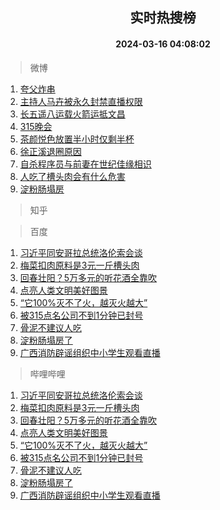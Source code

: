 <div align="center"><h2>实时热搜榜</h2><h4>2024-03-16 04:08:02</h4></div>

> 微博  

1. [夸父炸串](https://s.weibo.com/weibo?q=%E5%A4%B8%E7%88%B6%E7%82%B8%E4%B8%B2&t=31&band_rank=1&Refer=top)<br />
2. [主持人马卉被永久封禁直播权限](https://s.weibo.com/weibo?q=%23%E4%B8%BB%E6%8C%81%E4%BA%BA%E9%A9%AC%E5%8D%89%E8%A2%AB%E6%B0%B8%E4%B9%85%E5%B0%81%E7%A6%81%E7%9B%B4%E6%92%AD%E6%9D%83%E9%99%90%23&t=31&band_rank=2&Refer=top)<br />
3. [长五遥八运载火箭运抵文昌](https://s.weibo.com/weibo?q=%23%E9%95%BF%E4%BA%94%E9%81%A5%E5%85%AB%E8%BF%90%E8%BD%BD%E7%81%AB%E7%AE%AD%E8%BF%90%E6%8A%B5%E6%96%87%E6%98%8C%23&t=31&band_rank=3&Refer=top)<br />
4. [315晚会](https://s.weibo.com/weibo?q=%23315%E6%99%9A%E4%BC%9A%23&t=31&band_rank=4&Refer=top)<br />
5. [茶颜悦色放置半小时仅剩半杯](https://s.weibo.com/weibo?q=%23%E8%8C%B6%E9%A2%9C%E6%82%A6%E8%89%B2%E6%94%BE%E7%BD%AE%E5%8D%8A%E5%B0%8F%E6%97%B6%E4%BB%85%E5%89%A9%E5%8D%8A%E6%9D%AF%23&t=31&band_rank=5&Refer=top)<br />
6. [徐正溪退圈原因](https://s.weibo.com/weibo?q=%23%E5%BE%90%E6%AD%A3%E6%BA%AA%E9%80%80%E5%9C%88%E5%8E%9F%E5%9B%A0%23&t=31&band_rank=6&Refer=top)<br />
7. [自杀程序员与前妻在世纪佳缘相识](https://s.weibo.com/weibo?q=%23%E8%87%AA%E6%9D%80%E7%A8%8B%E5%BA%8F%E5%91%98%E4%B8%8E%E5%89%8D%E5%A6%BB%E5%9C%A8%E4%B8%96%E7%BA%AA%E4%BD%B3%E7%BC%98%E7%9B%B8%E8%AF%86%23&t=31&band_rank=7&Refer=top)<br />
8. [人吃了槽头肉会有什么危害](https://s.weibo.com/weibo?q=%23%E4%BA%BA%E5%90%83%E4%BA%86%E6%A7%BD%E5%A4%B4%E8%82%89%E4%BC%9A%E6%9C%89%E4%BB%80%E4%B9%88%E5%8D%B1%E5%AE%B3%23&t=31&band_rank=8&Refer=top)<br />
9. [淀粉肠塌房](https://s.weibo.com/weibo?q=%E6%B7%80%E7%B2%89%E8%82%A0%E5%A1%8C%E6%88%BF&t=31&band_rank=9&Refer=top)<br />

> 知乎  


> 百度  

1. [习近平同安哥拉总统洛伦索会谈](https://www.baidu.com/s?wd=%E4%B9%A0%E8%BF%91%E5%B9%B3%E5%90%8C%E5%AE%89%E5%93%A5%E6%8B%89%E6%80%BB%E7%BB%9F%E6%B4%9B%E4%BC%A6%E7%B4%A2%E4%BC%9A%E8%B0%88&sa=fyb_news&rsv_dl=fyb_news)<br />
2. [梅菜扣肉原料是3元一斤槽头肉](https://www.baidu.com/s?wd=%E6%A2%85%E8%8F%9C%E6%89%A3%E8%82%89%E5%8E%9F%E6%96%99%E6%98%AF3%E5%85%83%E4%B8%80%E6%96%A4%E6%A7%BD%E5%A4%B4%E8%82%89&sa=fyb_news&rsv_dl=fyb_news)<br />
3. [回春壮阳？5万多元的听花酒全靠吹](https://www.baidu.com/s?wd=%E5%9B%9E%E6%98%A5%E5%A3%AE%E9%98%B3%EF%BC%9F5%E4%B8%87%E5%A4%9A%E5%85%83%E7%9A%84%E5%90%AC%E8%8A%B1%E9%85%92%E5%85%A8%E9%9D%A0%E5%90%B9&sa=fyb_news&rsv_dl=fyb_news)<br />
4. [点亮人类文明美好图景](https://www.baidu.com/s?wd=%E7%82%B9%E4%BA%AE%E4%BA%BA%E7%B1%BB%E6%96%87%E6%98%8E%E7%BE%8E%E5%A5%BD%E5%9B%BE%E6%99%AF&sa=fyb_news&rsv_dl=fyb_news)<br />
5. [“它100%灭不了火，越灭火越大”](https://www.baidu.com/s?wd=%E2%80%9C%E5%AE%83100%25%E7%81%AD%E4%B8%8D%E4%BA%86%E7%81%AB%EF%BC%8C%E8%B6%8A%E7%81%AD%E7%81%AB%E8%B6%8A%E5%A4%A7%E2%80%9D&sa=fyb_news&rsv_dl=fyb_news)<br />
6. [被315点名公司不到1分钟已封号](https://www.baidu.com/s?wd=%E8%A2%AB315%E7%82%B9%E5%90%8D%E5%85%AC%E5%8F%B8%E4%B8%8D%E5%88%B01%E5%88%86%E9%92%9F%E5%B7%B2%E5%B0%81%E5%8F%B7&sa=fyb_news&rsv_dl=fyb_news)<br />
7. [骨泥不建议人吃](https://www.baidu.com/s?wd=%E9%AA%A8%E6%B3%A5%E4%B8%8D%E5%BB%BA%E8%AE%AE%E4%BA%BA%E5%90%83&sa=fyb_news&rsv_dl=fyb_news)<br />
8. [淀粉肠塌房了](https://www.baidu.com/s?wd=%E6%B7%80%E7%B2%89%E8%82%A0%E5%A1%8C%E6%88%BF%E4%BA%86&sa=fyb_news&rsv_dl=fyb_news)<br />
9. [广西消防辟谣组织中小学生观看直播](https://www.baidu.com/s?wd=%E5%B9%BF%E8%A5%BF%E6%B6%88%E9%98%B2%E8%BE%9F%E8%B0%A3%E7%BB%84%E7%BB%87%E4%B8%AD%E5%B0%8F%E5%AD%A6%E7%94%9F%E8%A7%82%E7%9C%8B%E7%9B%B4%E6%92%AD&sa=fyb_news&rsv_dl=fyb_news)<br />

> 哔哩哔哩  

1. [习近平同安哥拉总统洛伦索会谈](https://www.baidu.com/s?wd=%E4%B9%A0%E8%BF%91%E5%B9%B3%E5%90%8C%E5%AE%89%E5%93%A5%E6%8B%89%E6%80%BB%E7%BB%9F%E6%B4%9B%E4%BC%A6%E7%B4%A2%E4%BC%9A%E8%B0%88&sa=fyb_news&rsv_dl=fyb_news)<br />
2. [梅菜扣肉原料是3元一斤槽头肉](https://www.baidu.com/s?wd=%E6%A2%85%E8%8F%9C%E6%89%A3%E8%82%89%E5%8E%9F%E6%96%99%E6%98%AF3%E5%85%83%E4%B8%80%E6%96%A4%E6%A7%BD%E5%A4%B4%E8%82%89&sa=fyb_news&rsv_dl=fyb_news)<br />
3. [回春壮阳？5万多元的听花酒全靠吹](https://www.baidu.com/s?wd=%E5%9B%9E%E6%98%A5%E5%A3%AE%E9%98%B3%EF%BC%9F5%E4%B8%87%E5%A4%9A%E5%85%83%E7%9A%84%E5%90%AC%E8%8A%B1%E9%85%92%E5%85%A8%E9%9D%A0%E5%90%B9&sa=fyb_news&rsv_dl=fyb_news)<br />
4. [点亮人类文明美好图景](https://www.baidu.com/s?wd=%E7%82%B9%E4%BA%AE%E4%BA%BA%E7%B1%BB%E6%96%87%E6%98%8E%E7%BE%8E%E5%A5%BD%E5%9B%BE%E6%99%AF&sa=fyb_news&rsv_dl=fyb_news)<br />
5. [“它100%灭不了火，越灭火越大”](https://www.baidu.com/s?wd=%E2%80%9C%E5%AE%83100%25%E7%81%AD%E4%B8%8D%E4%BA%86%E7%81%AB%EF%BC%8C%E8%B6%8A%E7%81%AD%E7%81%AB%E8%B6%8A%E5%A4%A7%E2%80%9D&sa=fyb_news&rsv_dl=fyb_news)<br />
6. [被315点名公司不到1分钟已封号](https://www.baidu.com/s?wd=%E8%A2%AB315%E7%82%B9%E5%90%8D%E5%85%AC%E5%8F%B8%E4%B8%8D%E5%88%B01%E5%88%86%E9%92%9F%E5%B7%B2%E5%B0%81%E5%8F%B7&sa=fyb_news&rsv_dl=fyb_news)<br />
7. [骨泥不建议人吃](https://www.baidu.com/s?wd=%E9%AA%A8%E6%B3%A5%E4%B8%8D%E5%BB%BA%E8%AE%AE%E4%BA%BA%E5%90%83&sa=fyb_news&rsv_dl=fyb_news)<br />
8. [淀粉肠塌房了](https://www.baidu.com/s?wd=%E6%B7%80%E7%B2%89%E8%82%A0%E5%A1%8C%E6%88%BF%E4%BA%86&sa=fyb_news&rsv_dl=fyb_news)<br />
9. [广西消防辟谣组织中小学生观看直播](https://www.baidu.com/s?wd=%E5%B9%BF%E8%A5%BF%E6%B6%88%E9%98%B2%E8%BE%9F%E8%B0%A3%E7%BB%84%E7%BB%87%E4%B8%AD%E5%B0%8F%E5%AD%A6%E7%94%9F%E8%A7%82%E7%9C%8B%E7%9B%B4%E6%92%AD&sa=fyb_news&rsv_dl=fyb_news)<br />
